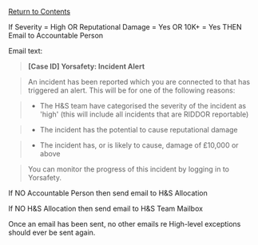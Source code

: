 [Return to Contents](https://github.com/infojam-james/test-cases/blob/master/Contents.md)

If Severity = High
OR
Reputational Damage = Yes
OR
10K+ = Yes
THEN
Email to Accountable Person

Email text:

>**[Case ID] Yorsafety: Incident Alert**

>An incident has been reported which you are connected to that has triggered an alert.  This will be for one of the following reasons:

>+ The H&S team have categorised the severity of the incident as 'high' (this will include all incidents that are RIDDOR reportable)

>+ The incident has the potential to cause reputational damage

>+ The incident has, or is likely to cause, damage of £10,000 or above

>You can monitor the progress of this incident by logging in to Yorsafety.

If NO Accountable Person then send email to H&S Allocation

If NO H&S Allocation then send email to H&S Team Mailbox

Once an email has been sent, no other emails re High-level exceptions should ever be sent again.
